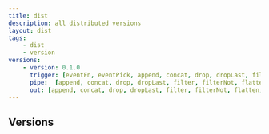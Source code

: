 ```yaml
---
title: dist
description: all distributed versions
layout: dist
tags:
    - dist
    - version
versions:
    - version: 0.1.0
      trigger: [eventFn, eventPick, append, concat, drop, dropLast, filter, filterNot, flatten, prepend, reverse, sort, take, takeLast, equals, even, falsy, gt, gte, includes, lt, lte, negative, notEquals, odd, positive, truthy, add, dec, divide, inc, max, min, modulo, multiply, negate, subtract, nodeFn, nodePick, not, pick, pickAll, set]
      pipe:  [append, concat, drop, dropLast, filter, filterNot, flatten, prepend, reverse, sort, take, takeLast, equals, even, falsy, from, gt, gte, includes, lt, lte, negative, notEquals, odd, positive, truthy, add, dec, divide, inc, max, min, modulo, multiply, negate, subtract, nodeFn, nodePick, not, pick, pickAll, set]
      out: [append, concat, drop, dropLast, filter, filterNot, flatten, prepend, reverse, sort, take, takeLast, equals, even, falsy, gt, gte, includes, lt, lte, negative, notEquals, odd, positive, truthy, add, dec, divide, inc, max, min, modulo, multiply, negate, subtract, nodeFn, nodePick, not, pick, pickAll, set, appendChild, attrRm, attrSet, attrToggle, classAdd, classRm, classToggle, prependChild, prop, template, text]
---
```


## Versions
